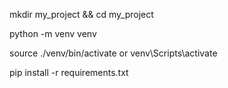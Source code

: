 mkdir my_project && cd my_project

python -m venv venv

source ./venv/bin/activate or venv\Scripts\activate

pip install -r requirements.txt
